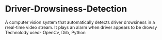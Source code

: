 # Driver-Drowsiness-Detection
A computer vision system that automatically detects driver drowsiness in a rreal-time video stream. 
It plays an alarm when driver appears to be drowsy
Technolody used- OpenCv, Dlib, Python
